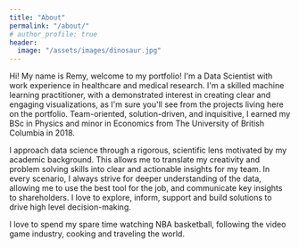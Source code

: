 ```yaml
---
title: "About"
permalink: "/about/"
# author_profile: true
header:
  image: "/assets/images/dinosaur.jpg"
---
```

Hi! My name is Remy, welcome to my portfolio! I'm a Data Scientist with work experience in healthcare and medical research. I'm a skilled machine learning practitioner, with a demonstrated interest in creating clear and engaging visualizations, as I'm sure you'll see from the projects living here on the portfolio. Team-oriented, solution-driven, and inquisitive, I earned my BSc in Physics and minor in Economics from The University of British Columbia in 2018.

I approach data science through a rigorous, scientific lens motivated by my academic background. This allows me to translate my creativity and problem solving skills into clear and actionable insights for my team. In every scenario, I always strive for deeper understanding of the data, allowing me to use the best tool for the job, and communicate key insights to shareholders. I love to explore, inform, support and build solutions to drive high level decision-making.

I love to spend my spare time watching NBA basketball, following the video game industry, cooking and traveling the world.
